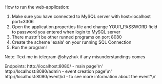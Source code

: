 How to run the web-application:
1. Make sure you have connected to MySQL server with host=localhost port=3306
2. Open the application.properties file and change YOUR_PASSWORD field to password you entered when login to MySQL server
3. There mustn't be other runned programs on port 8080
4. Create the scheme 'exala' on your running SQL Connection
5. Run the program!

Note:
Text me in telegram @shyzhuk if any misunderstandings comes

Endpoints:
http://localhost:8080/ - main page'\n'
http://localhost:8080/admin - event creation page'\n'
http://localhost:8080/event/id - to see more information about the event'\n'

